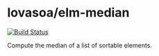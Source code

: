 # lovasoa/elm-median

[![Build Status](https://travis-ci.org/lovasoa/elm-median.svg?branch=master)](https://travis-ci.org/lovasoa/elm-median)

Compute the median of a list of sortable elements.
